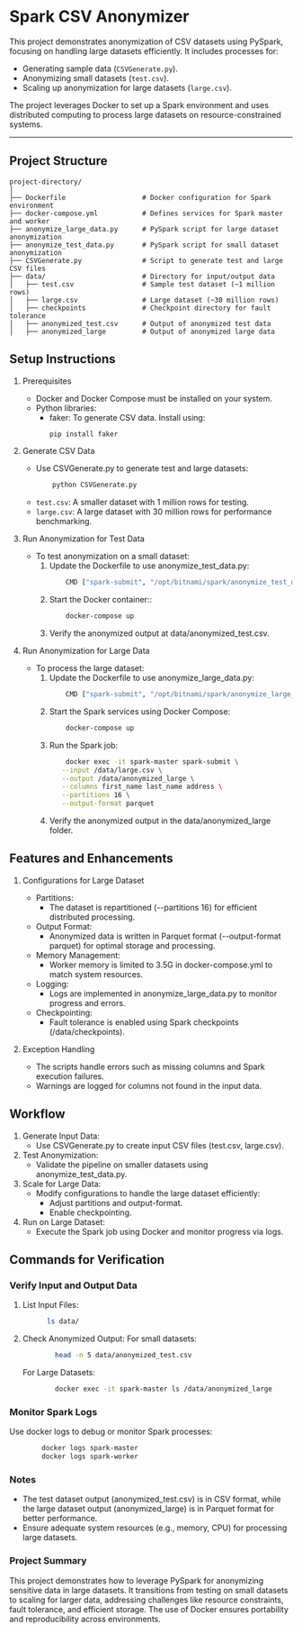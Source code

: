 # Spark CSV Anonymizer

This project demonstrates anonymization of CSV datasets using PySpark, focusing on handling large datasets efficiently. It includes processes for:
- Generating sample data (`CSVGenerate.py`).
- Anonymizing small datasets (`test.csv`).
- Scaling up anonymization for large datasets (`large.csv`).

The project leverages Docker to set up a Spark environment and uses distributed computing to process large datasets on resource-constrained systems.

---

## **Project Structure**

```plaintext
project-directory/
│
├── Dockerfile                   # Docker configuration for Spark environment
├── docker-compose.yml           # Defines services for Spark master and worker
├── anonymize_large_data.py      # PySpark script for large dataset anonymization
├── anonymize_test_data.py       # PySpark script for small dataset anonymization
├── CSVGenerate.py               # Script to generate test and large CSV files
├── data/                        # Directory for input/output data
│   ├── test.csv                 # Sample test dataset (~1 million rows)
│   ├── large.csv                # Large dataset (~30 million rows)
│   ├── checkpoints              # Checkpoint directory for fault tolerance
│   ├── anonymized_test.csv      # Output of anonymized test data
│   ├── anonymized_large         # Output of anonymized large data
```

## Setup Instructions
1. Prerequisites
   - Docker and Docker Compose must be installed on your system.
   - Python libraries:
       - faker: To generate CSV data. Install using:
         ```bash
         pip install faker
         ```
2. Generate CSV Data
     - Use CSVGenerate.py to generate test and large datasets:
       ```bash
           python CSVGenerate.py
       ```
      - `test.csv`: A smaller dataset with 1 million rows for testing.
      - `large.csv`: A large dataset with 30 million rows for performance benchmarking.
        
3. Run Anonymization for Test Data
     - To test anonymization on a small dataset:
        1. Update the Dockerfile to use anonymize_test_data.py:
           ```bash
               CMD ["spark-submit", "/opt/bitnami/spark/anonymize_test_data.py"]
           ```
        2. Start the Docker container::
           ```bash
               docker-compose up
           ```
        3. Verify the anonymized output at data/anonymized_test.csv.

4. Run Anonymization for Large Data
    - To process the large dataset:
        1. Update the Dockerfile to use anonymize_large_data.py:
           ```bash
               CMD ["spark-submit", "/opt/bitnami/spark/anonymize_large_data.py"]
           ```
        2. Start the Spark services using Docker Compose:
           ```bash
               docker-compose up
           ```
        3. Run the Spark job:
           ```bash
               docker exec -it spark-master spark-submit \
              --input /data/large.csv \
              --output /data/anonymized_large \
              --columns first_name last_name address \
              --partitions 16 \
              --output-format parquet
           ```
         4. Verify the anonymized output in the data/anonymized_large folder.
     
## Features and Enhancements
  1. Configurations for Large Dataset
     - Partitions:
       - The dataset is repartitioned (--partitions 16) for efficient distributed processing.
     - Output Format:
       - Anonymized data is written in Parquet format (--output-format parquet) for optimal storage and processing.
     - Memory Management:
       - Worker memory is limited to 3.5G in docker-compose.yml to match system resources.
     - Logging:
       - Logs are implemented in anonymize_large_data.py to monitor progress and errors.
     - Checkpointing:
       - Fault tolerance is enabled using Spark checkpoints (/data/checkpoints).
       
  2. Exception Handling
      - The scripts handle errors such as missing columns and Spark execution failures.
      - Warnings are logged for columns not found in the input data.

## Workflow
 1. Generate Input Data:
    - Use CSVGenerate.py to create input CSV files (test.csv, large.csv).
 2. Test Anonymization:
    - Validate the pipeline on smaller datasets using anonymize_test_data.py.
 3. Scale for Large Data:
    - Modify configurations to handle the large dataset efficiently:
      - Adjust partitions and output-format.
      - Enable checkpointing.
 4. Run on Large Dataset:
    - Execute the Spark job using Docker and monitor progress via logs.

## Commands for Verification
### Verify Input and Output Data
1. List Input Files:
   ```bash
         ls data/
   ```
2. Check Anonymized Output: For small datasets:
   ```bash
           head -n 5 data/anonymized_test.csv
   ```
   For Large Datasets:
   ```bash
           docker exec -it spark-master ls /data/anonymized_large
   ```
### Monitor Spark Logs
Use docker logs to debug or monitor Spark processes:
   ```bash
           docker logs spark-master
           docker logs spark-worker
   ```

### Notes
   - The test dataset output (anonymized_test.csv) is in CSV format, while the large dataset output (anonymized_large) is in Parquet format for better performance.
   - Ensure adequate system resources (e.g., memory, CPU) for processing large datasets.

### Project Summary
This project demonstrates how to leverage PySpark for anonymizing sensitive data in large datasets. It transitions from testing on small datasets to scaling for larger data, addressing challenges like resource constraints, fault tolerance, and efficient storage. The use of Docker ensures portability and reproducibility across environments.

